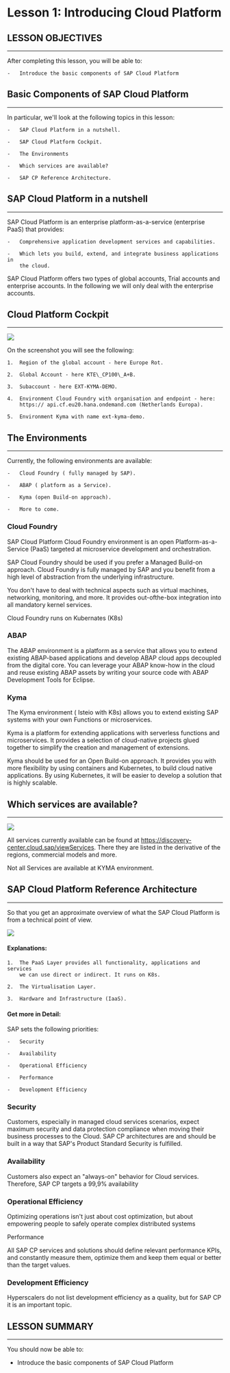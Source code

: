 # Lesson 1: Introducing Cloud Platform
## LESSON OBJECTIVES
---
After completing this lesson, you will be able to:

    -   Introduce the basic components of SAP Cloud Platform

## Basic Components of SAP Cloud Platform
---
In particular, we'll look at the following topics in this lesson:

    -   SAP Cloud Platform in a nutshell.
    
    -   SAP Cloud Platform Cockpit.
    
    -   The Environments
    
    -   Which services are available?
    
    -   SAP CP Reference Architecture.

## SAP Cloud Platform in a nutshell
---
SAP Cloud Platform is an enterprise platform-as-a-service (enterprise PaaS) that provides:

    -   Comprehensive application development services and capabilities.
    
    -   Which lets you build, extend, and integrate business applications in
        the cloud.

 SAP Cloud Platform offers two types of global accounts, Trial accounts
 and enterprise accounts. In the following we will only deal with the
 enterprise accounts.

 
## Cloud Platform Cockpit
---

![](.//media/image2.jpeg)


 On the screenshot you will see the following:

    1.  Region of the global account - here Europe Rot.
    
    2.  Global Account - here KTE\_CP100\_A+B.
    
    3.  Subaccount - here EXT-KYMA-DEMO.
    
    4.  Environment Cloud Foundry with organisation and endpoint - here:
        https:// api.cf.eu20.hana.ondemand.com (Netherlands Europa).
    
    5.  Environment Kyma with name ext-kyma-demo.

##  The Environments
---

 Currently, the following environments are available:

    -   Cloud Foundry ( fully managed by SAP).
    
    -   ABAP ( platform as a Service).
    
    -   Kyma (open Build-on approach).
    
    -   More to come.

### Cloud Foundry

 SAP Cloud Platform Cloud Foundry environment is an open
 Platform-as-a-Service (PaaS) targeted at microservice development and
 orchestration.

 SAP Cloud Foundry should be used if you prefer a Managed Build-on
 approach. Cloud Foundry is fully managed by SAP and you benefit from a
 high level of abstraction from the underlying infrastructure.

 You don't have to deal with technical aspects such as virtual
 machines, networking, monitoring, and more. It provides out-ofthe-box
 integration into all mandatory kernel services.

 Cloud Foundry runs on Kubernates (K8s)

### ABAP

 The ABAP environment is a platform as a service that allows you to
 extend existing ABAP-based applications and develop ABAP cloud apps
 decoupled from the digital core. You can leverage your ABAP know-how
 in the cloud and reuse existing ABAP assets by writing your source
 code with ABAP Development Tools for Eclipse.

### Kyma

 The Kyma environment ( Isteio with K8s) allows you to extend existing
 SAP systems with your own Functions or microservices.

 Kyma is a platform for extending applications with serverless
 functions and microservices. It provides a selection of cloud-native
 projects glued together to simplify the creation and management of
 extensions.

 Kyma should be used for an Open Build-on approach. It provides you
 with more flexibility by using containers and Kubernetes, to build
 cloud native applications. By using Kubernetes, it will be easier to
 develop a solution that is highly scalable.

 
## Which services are available?
---
![](.//media/image4.jpeg)

 All services currently available can be found at
 https://discovery-center.cloud.sap/viewServices. There
 they are listed in the derivative of the regions, commercial models
 and more.

 Not all Services are available at KYMA environment.

## SAP Cloud Platform Reference Architecture
---
 So that you get an approximate overview of what the SAP Cloud Platform
 is from a technical point of view.

 ![](.//media/image6.jpeg)

#### Explanations:

    1.  The PaaS Layer provides all functionality, applications and services
        we can use direct or indirect. It runs on K8s.
    
    2.  The Virtualisation Layer.
    
    3.  Hardware and Infrastructure (IaaS).

 #### Get more in Detail:

 SAP sets the following priorities:

    -   Security
    
    -   Availability
    
    -   Operational Efficiency
    
    -   Performance
    
    -   Development Efficiency

### Security

 Customers, especially in managed cloud services scenarios, expect
 maximum security and data protection compliance when moving their
 business processes to the Cloud. SAP CP architectures are and should
 be built in a way that SAP's Product Standard Security is fulfilled.

### Availability

 Customers also expect an "always-on" behavior for Cloud services.
 Therefore, SAP CP targets a 99,9% availability

### Operational Efficiency

 Optimizing operations isn't just about cost optimization, but about
 empowering people to safely operate complex distributed systems

 Performance

 All SAP CP services and solutions should define relevant performance
 KPIs, and constantly measure them, optimize them and keep them equal
 or better than the target values.

### Development Efficiency

 Hyperscalers do not list development efficiency as a quality, but for
 SAP CP it is an important topic.

## LESSON SUMMARY
---
 You should now be able to:

-   Introduce the basic components of SAP Cloud Platform

 
 